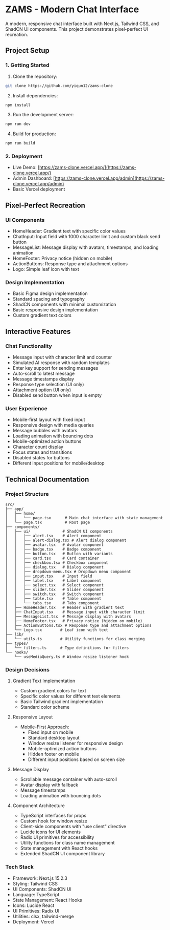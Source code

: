 # ZAMS - Modern Chat Interface

A modern, responsive chat interface built with Next.js, Tailwind CSS, and ShadCN UI components. This project demonstrates pixel-perfect UI recreation.

## Project Setup

### 1. Getting Started

1. Clone the repository:

```bash
git clone https://github.com/yiqun12/zams-clone
```

2. Install dependencies:

```bash
npm install
```

3. Run the development server:

```bash
npm run dev
```

4. Build for production:

```bash
npm run build
```

### 2. Deployment

- Live Demo: [https://zams-clone.vercel.app/](https://zams-clone.vercel.app/)
- Admin Dashboard: [https://zams-clone.vercel.app/admin](https://zams-clone.vercel.app/admin)
- Basic Vercel deployment

## Pixel-Perfect Recreation

### UI Components

- HomeHeader: Gradient text with specific color values
- ChatInput: Input field with 1000 character limit and custom black send button
- MessageList: Message display with avatars, timestamps, and loading animation
- HomeFooter: Privacy notice (hidden on mobile)
- ActionButtons: Response type and attachment options
- Logo: Simple leaf icon with text

### Design Implementation

- Basic Figma design implementation
- Standard spacing and typography
- ShadCN components with minimal customization
- Basic responsive design implementation
- Custom gradient text colors

## Interactive Features

### Chat Functionality

- Message input with character limit and counter
- Simulated AI response with random templates
- Enter key support for sending messages
- Auto-scroll to latest message
- Message timestamps display
- Response type selection (UI only)
- Attachment option (UI only)
- Disabled send button when input is empty

### User Experience

- Mobile-first layout with fixed input
- Responsive design with media queries
- Message bubbles with avatars
- Loading animation with bouncing dots
- Mobile-optimized action buttons
- Character count display
- Focus states and transitions
- Disabled states for buttons
- Different input positions for mobile/desktop

## Technical Documentation

### Project Structure

```
src/
├── app/
│   ├── home/
│   │   └── page.tsx      # Main chat interface with state management
│   └── page.tsx          # Root page
├── components/
│   ├── ui/              # ShadCN UI components
│   │   ├── alert.tsx    # Alert component
│   │   ├── alert-dialog.tsx # Alert dialog component
│   │   ├── avatar.tsx   # Avatar component
│   │   ├── badge.tsx    # Badge component
│   │   ├── button.tsx   # Button with variants
│   │   ├── card.tsx     # Card container
│   │   ├── checkbox.tsx # Checkbox component
│   │   ├── dialog.tsx   # Dialog component
│   │   ├── dropdown-menu.tsx # Dropdown menu component
│   │   ├── input.tsx    # Input field
│   │   ├── label.tsx    # Label component
│   │   ├── select.tsx   # Select component
│   │   ├── slider.tsx   # Slider component
│   │   ├── switch.tsx   # Switch component
│   │   ├── table.tsx    # Table component
│   │   └── tabs.tsx     # Tabs component
│   ├── HomeHeader.tsx   # Header with gradient text
│   ├── ChatInput.tsx    # Message input with character limit
│   ├── MessageList.tsx  # Message display with avatars
│   ├── HomeFooter.tsx   # Privacy notice (hidden on mobile)
│   ├── ActionButtons.tsx # Response type and attachment options
│   └── Logo.tsx        # Leaf icon with text
├── lib/
│   └── utils.ts        # Utility functions for class merging
├── types/
│   └── filters.ts      # Type definitions for filters
└── hooks/
    └── useMediaQuery.ts # Window resize listener hook
```

### Design Decisions

1. Gradient Text Implementation

   - Custom gradient colors for text
   - Specific color values for different text elements
   - Basic Tailwind gradient implementation
   - Standard color scheme
2. Responsive Layout

   - Mobile-First Approach:
     - Fixed input on mobile
     - Standard desktop layout
     - Window resize listener for responsive design
     - Mobile-optimized action buttons
     - Hidden footer on mobile
     - Different input positions based on screen size
3. Message Display

   - Scrollable message container with auto-scroll
   - Avatar display with fallback
   - Message timestamps
   - Loading animation with bouncing dots
4. Component Architecture

   - TypeScript interfaces for props
   - Custom hook for window resize
   - Client-side components with "use client" directive
   - Lucide icons for UI elements
   - Radix UI primitives for accessibility
   - Utility functions for class name management
   - State management with React hooks
   - Extended ShadCN UI component library

### Tech Stack

- Framework: Next.js 15.2.3
- Styling: Tailwind CSS
- UI Components: ShadCN UI
- Language: TypeScript
- State Management: React Hooks
- Icons: Lucide React
- UI Primitives: Radix UI
- Utilities: clsx, tailwind-merge
- Deployment: Vercel
